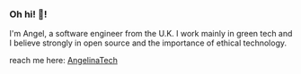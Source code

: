 
### Oh hi! 👋!

I'm Angel, a software engineer from the U.K. I work mainly in green tech and I believe strongly in open source and the importance of ethical technology.

reach me here: 
[AngelinaTech](https://angelinatech.com)


<!--
**angelinatech/angelinatech** is a ✨ _special_ ✨ repository because its `README.md` (this file) appears on your GitHub profile.

Here are some ideas to get you started:

- 🔭 I’m currently working on ...
